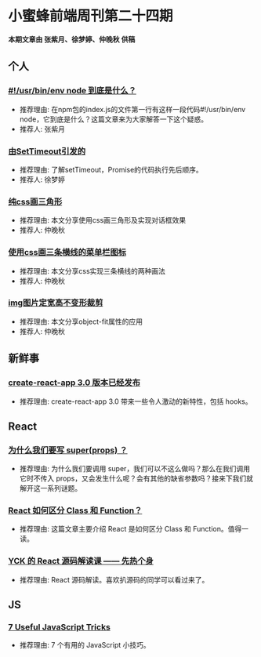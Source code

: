 # 小蜜蜂前端周刊第二十四期

**本期文章由 张紫月、徐梦婷、仲晚秋 供稿**

## 个人

### [#!/usr/bin/env node 到底是什么？](https://juejin.im/post/5cb93cd651882578b148c637)

+ 推荐理由: 在npm包的index.js的文件第一行有这样一段代码#!/usr/bin/env node，它到底是什么？这篇文章来为大家解答一下这个疑惑。
+ 推荐人: 张紫月

### [由SetTimeout引发的](https://www.jianshu.com/p/cd6c397578d4)

+ 推荐理由: 了解setTimeout，Promise的代码执行先后顺序。
+ 推荐人: 徐梦婷

### [纯css画三角形](https://yomizhong.github.io/2019/04/26/%E7%BA%AFcss%E7%94%BB%E4%B8%89%E8%A7%92%E5%BD%A2/#more)

+ 推荐理由: 本文分享使用css画三角形及实现对话框效果
+ 推荐人: 仲晚秋

### [使用css画三条横线的菜单栏图标](https://yomizhong.github.io/2019/04/26/%E4%BD%BF%E7%94%A8css%E7%94%BB%E4%B8%89%E6%9D%A1%E6%A8%AA%E7%BA%BF%E7%9A%84%E8%8F%9C%E5%8D%95%E6%A0%8F%E5%9B%BE%E6%A0%87/#more)

+ 推荐理由: 本文分享css实现三条横线的两种画法
+ 推荐人: 仲晚秋

### [img图片定宽高不变形裁剪](https://yomizhong.github.io/2019/04/26/img%E5%9B%BE%E7%89%87%E5%AE%9A%E5%AE%BD%E9%AB%98%E4%B8%8D%E5%8F%98%E5%BD%A2%E8%A3%81%E5%89%AA/#more)

+ 推荐理由: 本文分享object-fit属性的应用
+ 推荐人: 仲晚秋

## 新鲜事

### [create-react-app 3.0 版本已经发布](https://github.com/facebook/create-react-app/releases/tag/v3.0.0)

+ 推荐理由: create-react-app 3.0 带来一些令人激动的新特性，包括 hooks。

## React

### [为什么我们要写 super(props) ？](https://overreacted.io/why-do-we-write-super-props/)

+ 推荐理由: 为什么我们要调用 super，我们可以不这么做吗？那么在我们调用它时不传入 props，又会发生什么呢？会有其他的缺省参数吗？接来下我们就解开这一系列谜题。

### [React 如何区分 Class 和 Function？](https://overreacted.io/zh-hans/how-does-react-tell-a-class-from-a-function/)

+ 推荐理由: 这篇文章主要介绍 React 是如何区分 Class 和 Function。值得一读。

### [YCK 的 React 源码解读课 —— 先热个身](https://juejin.im/post/5cbae9a8e51d456e2809fba3)

+ 推荐理由: React 源码解读。喜欢扒源码的同学可以看过来了。

## JS

### [7 Useful JavaScript Tricks](https://davidwalsh.name/javascript-tricks)

+ 推荐理由: 7 个有用的 JavaScript 小技巧。